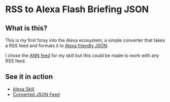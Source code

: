 # RSS to Alexa Flash Briefing JSON

## What is this?

This is my first foray into the Alexa ecosystem; a simple converter that takes a RSS feed and formats it to [Alexa friendly JSON](https://developer.amazon.com/public/solutions/alexa/alexa-skills-kit/docs/flash-briefing-skill-api-feed-reference#feed-format-details).

I chose the [ANN feed](http://www.animenewsnetwork.com/all/rss.xml) for my skill but this could be made to work with any RSS feed.

## See it in action

- [Alexa Skill](https://www.amazon.com/dp/B06XJG3TP6/)
- [Converted JSON Feed](https://ann-alexa-flash-briefing.herokuapp.com/)